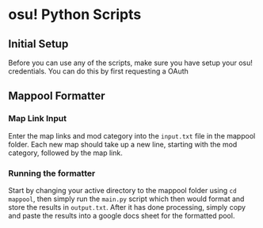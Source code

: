 # osu! Python Scripts
## Initial Setup
Before you can use any of the scripts, make sure you have setup your osu! credentials. You can do this by first requesting a OAuth 

## Mappool Formatter
### Map Link Input
Enter the map links and mod category into the `input.txt` file in the mappool folder. Each new map should take up a new line, starting with the mod category, followed by the map link.

### Running the formatter
Start by changing your active directory to the mappool folder using `cd mappool`, then simply run the `main.py` script which then would format and store the results in `output.txt`. After it has done processing, simply copy and paste the results into a google docs sheet for the formatted pool.
